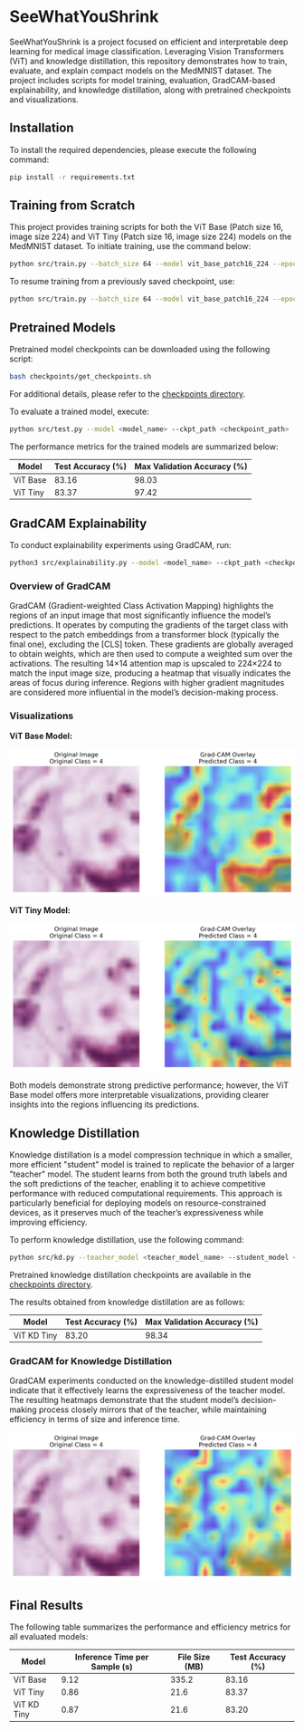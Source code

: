 # SeeWhatYouShrink

SeeWhatYouShrink is a project focused on efficient and interpretable deep learning for medical image classification. Leveraging Vision Transformers (ViT) and knowledge distillation, this repository demonstrates how to train, evaluate, and explain compact models on the MedMNIST dataset. The project includes scripts for model training, evaluation, GradCAM-based explainability, and knowledge distillation, along with pretrained checkpoints and visualizations.

## Installation

To install the required dependencies, please execute the following command:

```bash
pip install -r requirements.txt
```

## Training from Scratch

This project provides training scripts for both the ViT Base (Patch size 16, image size 224) and ViT Tiny (Patch size 16, image size 224) models on the MedMNIST dataset. To initiate training, use the command below:

```bash
python src/train.py --batch_size 64 --model vit_base_patch16_224 --epochs 30 --save_path vit_base_best.pth --lr 1e-5
```

To resume training from a previously saved checkpoint, use:

```bash
python src/train.py --batch_size 64 --model vit_base_patch16_224 --epochs 30 --save_path vit_base_best.pth --lr 1e-5 --resume
```

## Pretrained Models

Pretrained model checkpoints can be downloaded using the following script:

```bash
bash checkpoints/get_checkpoints.sh
```

For additional details, please refer to the [checkpoints directory](./checkpoints).

To evaluate a trained model, execute:

```bash
python src/test.py --model <model_name> --ckpt_path <checkpoint_path>
```

The performance metrics for the trained models are summarized below:

| Model      | Test Accuracy (%) | Max Validation Accuracy (%) |
|------------|------------------|----------------------------|
| ViT Base   | 83.16            | 98.03                      |
| ViT Tiny   | 83.37            | 97.42                      |

## GradCAM Explainability

To conduct explainability experiments using GradCAM, run:

```bash
python3 src/explainability.py --model <model_name> --ckpt_path <checkpoint_path> --save_path <save_path>
```

### Overview of GradCAM

GradCAM (Gradient-weighted Class Activation Mapping) highlights the regions of an input image that most significantly influence the model’s predictions. It operates by computing the gradients of the target class with respect to the patch embeddings from a transformer block (typically the final one), excluding the [CLS] token. These gradients are globally averaged to obtain weights, which are then used to compute a weighted sum over the activations. The resulting 14×14 attention map is upscaled to 224×224 to match the input image size, producing a heatmap that visually indicates the areas of focus during inference. Regions with higher gradient magnitudes are considered more influential in the model’s decision-making process.

### Visualizations

**ViT Base Model:**

![ViT Base GradCAM Example](gradcam_plots/gradcam_overlay_base.png)

**ViT Tiny Model:**

![ViT Tiny GradCAM Example](gradcam_plots/gradcam_overlay_tiny.png)

Both models demonstrate strong predictive performance; however, the ViT Base model offers more interpretable visualizations, providing clearer insights into the regions influencing its predictions.

## Knowledge Distillation

Knowledge distillation is a model compression technique in which a smaller, more efficient "student" model is trained to replicate the behavior of a larger "teacher" model. The student learns from both the ground truth labels and the soft predictions of the teacher, enabling it to achieve competitive performance with reduced computational requirements. This approach is particularly beneficial for deploying models on resource-constrained devices, as it preserves much of the teacher’s expressiveness while improving efficiency.

To perform knowledge distillation, use the following command:

```bash
python src/kd.py --teacher_model <teacher_model_name> --student_model <student_model_name> --ckpt_path <checkpoint_path> --save_path <save_path> --epochs 30 --batch_size 64 --lr 1e-5
```

Pretrained knowledge distillation checkpoints are available in the [checkpoints directory](./checkpoints).

The results obtained from knowledge distillation are as follows:

| Model        | Test Accuracy (%) | Max Validation Accuracy (%) |
|--------------|------------------|----------------------------|
| ViT KD Tiny  | 83.20            | 98.34                      |

### GradCAM for Knowledge Distillation

GradCAM experiments conducted on the knowledge-distilled student model indicate that it effectively learns the expressiveness of the teacher model. The resulting heatmaps demonstrate that the student model’s decision-making process closely mirrors that of the teacher, while maintaining efficiency in terms of size and inference time.

![ViT KD Tiny GradCAM Example](gradcam_plots/gradcam_overlay_kd_tiny.png)

## Final Results

The following table summarizes the performance and efficiency metrics for all evaluated models:

| Model        | Inference Time per Sample (s) | File Size (MB) | Test Accuracy (%) |
|--------------|-------------------------------|----------------|-------------------|
| ViT Base     | 9.12                          | 335.2          | 83.16             |
| ViT Tiny     | 0.86                          | 21.6           | 83.37             |
| ViT KD Tiny  | 0.87                          | 21.6           | 83.20             |

